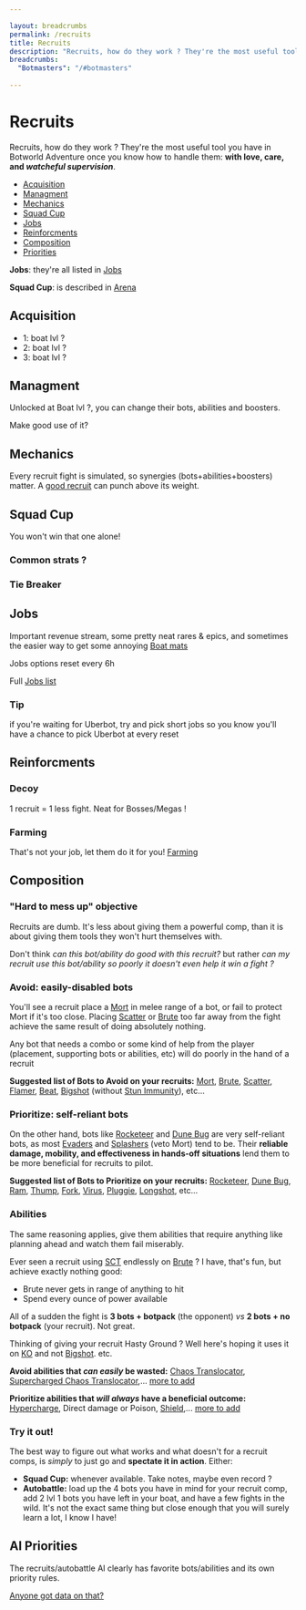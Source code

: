 ```yaml
---

layout: breadcrumbs
permalink: /recruits
title: Recruits
description: "Recruits, how do they work ? They're the most useful tool you have in Botworld Adventure once you know how to handle them: with love, care, and watcheful supervision - Everything there is to know about it on the Botworld Community Wiki!"
breadcrumbs:
  "Botmasters": "/#botmasters"
  
---
```



# Recruits



<div markdown="1" class=" ghcms ghcms-intro">

Recruits, how do they work ? They're the most useful tool you have in Botworld Adventure once you know how to handle them: **with love, care, and *watcheful supervision***.


</div>


<ul class="page-toc toc-block-list links">
  <li class="toc-block-entry" ><a href="#acquisition">Acquisition</a></li>
  <li class="toc-block-entry" ><a href="#managment">Managment</a></li>
  <li class="toc-block-entry" ><a href="#mechanics">Mechanics</a></li>
  <li class="toc-block-entry" ><a href="#squad-cup">Squad Cup</a></li>
  <li class="toc-block-entry" ><a href="#jobs">Jobs</a></li>
  <li class="toc-block-entry" ><a href="#reinforcments">Reinforcments</a></li>
  <li class="toc-block-entry" ><a href="#composition">Composition</a></li>
  <li class="toc-block-entry" ><a href="#priorities">Priorities</a></li>
</ul>

**Jobs**: they're all listed in [Jobs](/jobs)

**Squad Cup**: is described in [Arena](/arena)

<div markdown="1" class=" ghcms ghcms-acquisition">

## Acquisition

- 1: boat lvl ?
- 2: boat lvl ?
- 3: boat lvl ?

</div>

<div markdown="1" class=" ghcms ghcms-managment">

## Managment 

Unlocked at Boat lvl ?, you can change their bots, abilities and boosters.

Make good use of it?

</div>

<div markdown="1" class=" ghcms ghcms-mechanics">

## Mechanics

Every recruit fight is simulated, so synergies (bots+abilities+boosters) matter. A [good recruit](#tips) can punch above its weight. 

</div>

<div markdown="1" class=" ghcms ghcms-squad">

## Squad Cup

You won't win that one alone!

### Common strats ?

### Tie Breaker

</div>

<div markdown="1" class=" ghcms ghcms-jobs">

## Jobs

Important revenue stream, some pretty neat rares & epics, and sometimes the easier way to get some annoying [Boat mats](/materials#boat) 

Jobs options reset every 6h

Full [Jobs list](/jobs)

### Tip

if you're waiting for Uberbot, try and pick short jobs so you know you'll have a chance to pick Uberbot at every reset

</div>

<div markdown="1" class=" ghcms ghcms-reinforcments">

## Reinforcments 

### Decoy

1 recruit = 1 less fight. Neat for Bosses/Megas !

### Farming

That's not your job, let them do it for you! [Farming](/farming)
</div>

<div markdown="1" class=" ghcms ghcms-comp">


## Composition

### "Hard to mess up" objective

Recruits are dumb. It's less about giving them a powerful comp, than it is about giving them tools they won't hurt themselves with. 

Don't think *can this bot/ability do good with this recruit?* but rather *can my recruit use this bot/ability so poorly it doesn't even help it win a fight ?* 



### Avoid: easily-disabled bots

You'll see a recruit place a [Mort](/mort) in melee range of a bot, or fail to protect Mort if it's too close. Placing [Scatter](/scatter) or [Brute](/brute) too far away from the fight achieve the same result of doing absolutely nothing.

Any bot that needs a combo or some kind of help from the player (placement, supporting bots or abilities, etc) will do poorly in the hand of a recruit

**Suggested list of Bots to Avoid on your recruits:** [Mort](/mort), [Brute](/brute), [Scatter](/scatter), [Flamer](/flamer), [Beat](/beat), [Bigshot](/bigshot) (without [Stun Immunity](/comps#combos)), etc...


### Prioritize: self-reliant bots

On the other hand, bots like [Rocketeer](/Rocketeer) and [Dune Bug](/dune-bug) are very self-reliant bots, as most [Evaders](/bots#evaders) and [Splashers](/bots#splashers) (veto Mort) tend to be. Their **reliable damage, mobility, and effectiveness in hands-off situations** lend them to be more beneficial for recruits to pilot.


**Suggested list of Bots to Prioritize on your recruits:** [Rocketeer](/Rocketeer), [Dune Bug](/dune-bug), [Ram](/ram), [Thump](/thump), [Fork](/fork), [Virus](/virus), [Pluggie](/pluggie), [Longshot](/longshot), etc...


### Abilities

The same reasoning applies, give them abilities that require anything like planning ahead and watch them fail miserably.

Ever seen a recruit using [SCT](/sct) endlessly on [Brute](/brute) ? I have, that's fun, but achieve exactly nothing good:

- Brute never gets in range of anything to hit
- Spend every ounce of power available

All of a sudden the fight is **3 bots + botpack** (the opponent) *vs* **2 bots + no botpack** (your recruit). Not great.

Thinking of giving your recruit Hasty Ground ? Well here's hoping it uses it on [KO](/ko) and not [Bigshot](/bigshot). etc.


**Avoid abilities that *can easily* be wasted:** [Chaos Translocator](/chaos-translocator), [Supercharged Chaos Translocator](/supercharged-chaos-translocator),... [more to add](/contribute#tbw)

**Prioritize abilities that *will always* have a beneficial outcome:** [Hypercharge](/hypercharge), Direct damage or Poison, [Shield](/shield),... [more to add](/contribute#tbw)


### Try it out!

The best way to figure out what works and what doesn't for a recruit comps, is *simply* to just go and **spectate it in action**. Either:

- **Squad Cup:** whenever available. Take notes, maybe even record ?
- **Autobattle:** load up the 4 bots you have in mind for your recruit comp, add 2 lvl 1 bots you have left in your boat, and have a few fights in the wild. It's not the exact same thing but close enough that you will surely learn a lot, I know I have!



## AI Priorities

The recruits/autobattle AI clearly has favorite bots/abilities and its own priority rules. 

[Anyone got data on that?](/contribute#tbw)

</div>

